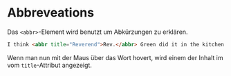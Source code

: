 # Abbreveations

<show-structure depth="2" />

Das `<abbr>`-Element wird benutzt um Abkürzungen zu erklären.

```HTML
I think <abbr title="Reverend">Rev.</abbr> Green did it in the kitchen with the chainsaw.
```

Wenn man nun mit der Maus über das Wort hovert, wird einem der Inhalt im vom `title`-Attribut angezeigt.
